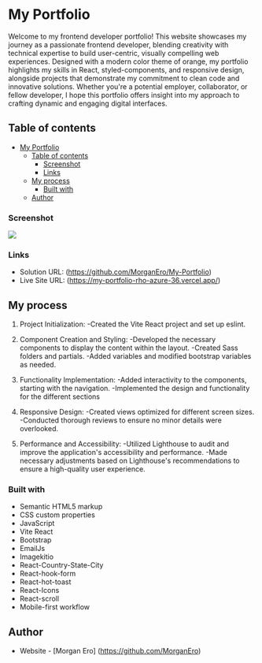 # My Portfolio

Welcome to my frontend developer portfolio! This website showcases my journey as a passionate frontend developer, blending creativity with technical expertise to build user-centric, visually compelling web experiences. Designed with a modern color theme of orange, my portfolio highlights my skills in React, styled-components, and responsive design, alongside projects that demonstrate my commitment to clean code and innovative solutions. Whether you're a potential employer, collaborator, or fellow developer, I hope this portfolio offers insight into my approach to crafting dynamic and engaging digital interfaces.

## Table of contents

- [My Portfolio](#my-portfolio)
  - [Table of contents](#table-of-contents)
    - [Screenshot](#screenshot)
    - [Links](#links)
  - [My process](#my-process)
    - [Built with](#built-with)
  - [Author](#author)

### Screenshot

![](/public/Screen%20Shot%202024-12-16%20at%2013.25.28.png)

### Links

- Solution URL: (https://github.com/MorganEro/My-Portfolio)
- Live Site URL: (https://my-portfolio-rho-azure-36.vercel.app/)

## My process

1. Project Initialization:
   -Created the Vite React project and set up eslint.

2. Component Creation and Styling:
   -Developed the necessary components to display the content within the layout.
   -Created Sass folders and partials.
   -Added variables and modified bootstrap variables as needed.

3. Functionality Implementation:
   -Added interactivity to the components, starting with the navigation.
   -Implemented the design and functionality for the different sections

4. Responsive Design:
   -Created views optimized for different screen sizes.
   -Conducted thorough reviews to ensure no minor details were overlooked.

5. Performance and Accessibility:
   -Utilized Lighthouse to audit and improve the application's accessibility and performance.
   -Made necessary adjustments based on Lighthouse's recommendations to ensure a high-quality user experience.

### Built with

- Semantic HTML5 markup
- CSS custom properties
- JavaScript
- Vite React
- Bootstrap
- EmailJs
- Imagekitio
- React-Country-State-City
- React-hook-form
- React-hot-toast
- React-Icons
- React-scroll
- Mobile-first workflow

## Author

- Website - [Morgan Ero] (https://github.com/MorganEro)
